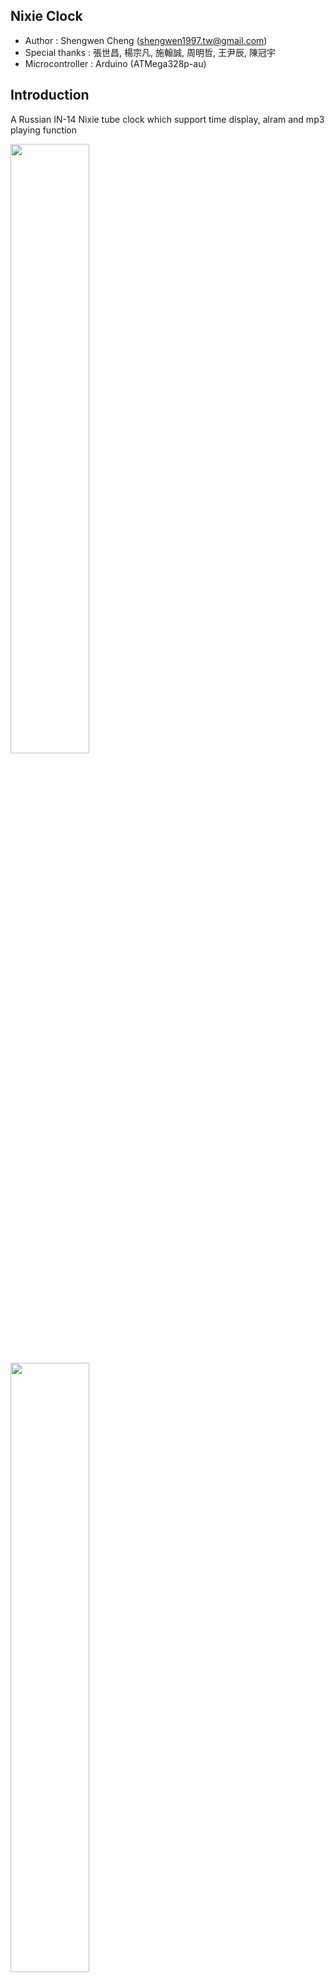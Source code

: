 ## Nixie Clock
* Author : Shengwen Cheng (shengwen1997.tw@gmail.com)
* Special thanks : 張世昌, 楊宗凡, 施翰誠, 周明哲, 王尹辰, 陳冠宇
* Microcontroller : Arduino (ATMega328p-au)

## Introduction

A Russian IN-14 Nixie tube clock which support time display, alram and mp3 playing function 

<img src="https://github.com/shengwen1997/nixie-clock/blob/master/material/demo3.jpg?raw=true" width="50%" height="50%">

<img src="https://github.com/shengwen1997/nixie-clock/blob/master/material/demo4.jpg?raw=true" width="50%" height="50%">

<img src="https://github.com/shengwen1997/nixie-clock/blob/master/material/demo1.jpg?raw=true" width="50%" height="50%">

<img src="https://raw.githubusercontent.com/shengwen1997/Nixie-Clock/master/material/tube.jpg" width="50%" height="50%">

## Firmware dependencies

You must install the following arduino libraries before compiling the firmware (find the zip in firmware directory)

* DFPlayer driver (a modified version of AltSoftwareSerial)
* RTC and Time library

## Circuit files

The hardware was designed under Kicad 4, any previous version may not work properly.

## BOM
read the [BOM.md](https://github.com/shengwen1997/Nixie-Clock/blob/master/BOM.md) for detailed information
